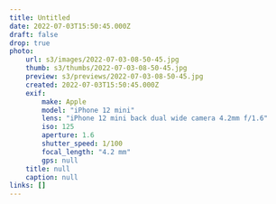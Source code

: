 ```yaml
---
title: Untitled
date: 2022-07-03T15:50:45.000Z
draft: false
drop: true
photo:
    url: s3/images/2022-07-03-08-50-45.jpg
    thumb: s3/thumbs/2022-07-03-08-50-45.jpg
    preview: s3/previews/2022-07-03-08-50-45.jpg
    created: 2022-07-03T15:50:45.000Z
    exif:
        make: Apple
        model: "iPhone 12 mini"
        lens: "iPhone 12 mini back dual wide camera 4.2mm f/1.6"
        iso: 125
        aperture: 1.6
        shutter_speed: 1/100
        focal_length: "4.2 mm"
        gps: null
    title: null
    caption: null
links: []
---
```

